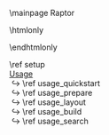 \mainpage Raptor

\htmlonly
<style>
    p {
        margin-bottom: 0px;
    }
    li::marker {
        content: '↪ ';
        position: absolute;
        left: 0;
    }
</style>
\endhtmlonly

\ref setup <br>
<a class="el" href="usergroup0.html">Usage</a>
<ul style="margin-top: 0px;">
  <li>\ref usage_quickstart</li>
  <li>\ref usage_prepare</li>
  <li>\ref usage_layout</li>
  <li>\ref usage_build</li>
  <li>\ref usage_search</li>
</ul>

